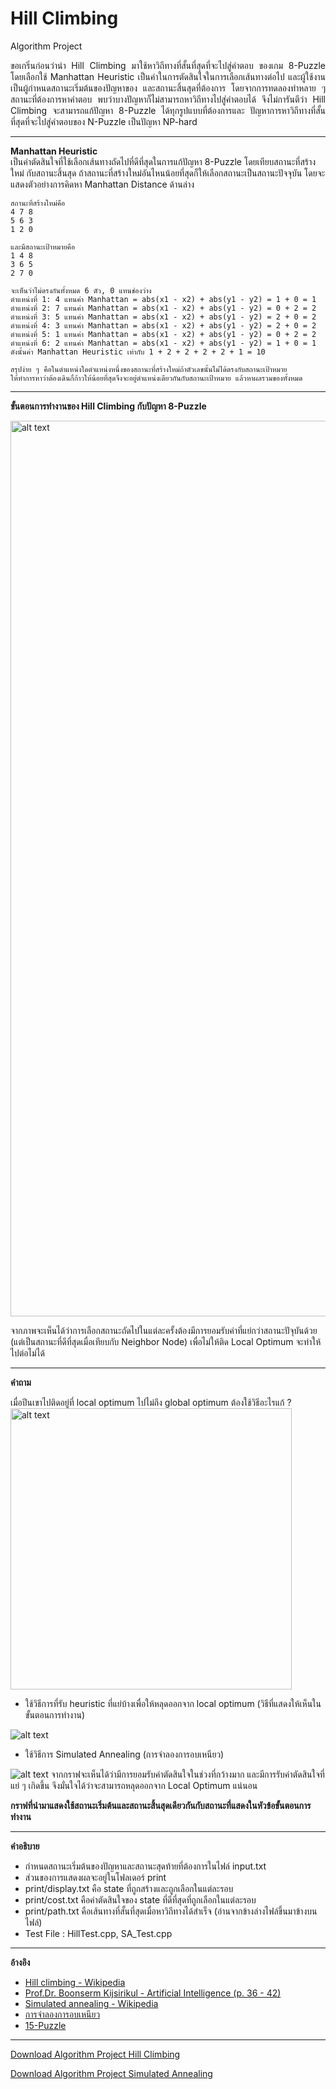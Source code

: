 # Hill Climbing
Algorithm Project <br/>

<p align="justify"> ขอเกริ่นก่อนว่านำ Hill Climbing มาใช้หาวิถีทางที่สั้นที่สุดที่จะไปสู่คำตอบ ของเกม 8-Puzzle โดยเลือกใช้ Manhattan Heuristic เป็นค่าในการตัดสินใจในการเลือกเส้นทางต่อไป และผู้ใช้งานเป็นผู้กำหนดสถานะเริ่มต้นของปัญหาของ และสถานะสิ้นสุดที่ต้องการ โดยจากการทดลองทำหลาย ๆ สถานะที่ต้องการหาคำตอบ พบว่าบางปัญหาก็ไม่สามารถหาวิถีทางไปสู่คำตอบได้ จึงไม่การันตีว่า Hill Climbing จะสามารถแก้ปัญหา 8-Puzzle ได้ทุกรูปแบบที่ต้องการและ ปัญหาการหาวิถีทางที่สั้นที่สุดที่จะไปสู่คำตอบของ N-Puzzle เป็นปัญหา NP-hard </p>

--------------------------------------------------------------

**Manhattan Heuristic** <br/>
เป็นค่าตัดสินใจที่ใช้เลือกเส้นทางถัดไปที่ดีที่สุดในการแก้ปัญหา 8-Puzzle โดยเทียบสถานะที่สร้างใหม่ กับสถานะสิ้นสุด ถ้าสถานะที่สร้างใหม่อันไหนน้อยที่สุดก็ให้เลือกสถานะเป็นสถานะปัจจุบัน โดยจะแสดงตัวอย่างการคิดหา Manhattan Distance ด้านล่าง<br/>

    สถานะที่สร้างใหม่คือ
    4 7 8
    5 6 3
    1 2 0
    
    และมีสถานะเป้าหมายคือ
    1 4 8
    3 6 5
    2 7 0
    
    จะเห็นว่าไม่ตรงกันทั้งหมด 6 ตัว, 0 แทนช่องว่าง
    ตำแหน่งที่ 1: 4 แทนค่า Manhattan = abs(x1 - x2) + abs(y1 - y2) = 1 + 0 = 1
    ตำแหน่งที่ 2: 7 แทนค่า Manhattan = abs(x1 - x2) + abs(y1 - y2) = 0 + 2 = 2
    ตำแหน่งที่ 3: 5 แทนค่า Manhattan = abs(x1 - x2) + abs(y1 - y2) = 2 + 0 = 2
    ตำแหน่งที่ 4: 3 แทนค่า Manhattan = abs(x1 - x2) + abs(y1 - y2) = 2 + 0 = 2
    ตำแหน่งที่ 5: 1 แทนค่า Manhattan = abs(x1 - x2) + abs(y1 - y2) = 0 + 2 = 2
    ตำแหน่งที่ 6: 2 แทนค่า Manhattan = abs(x1 - x2) + abs(y1 - y2) = 1 + 0 = 1
    ดังนั้นค่า Manhattan Heuristic เท่ากับ 1 + 2 + 2 + 2 + 2 + 1 = 10
    
    สรุปง่าย ๆ คือในตำแหน่งใดตำแหน่งหนึ่งของสถานะที่สร้างใหม่ถ้าตัวเลขนั้นไม่ได้ตรงกับสถานะเป้าหมาย 
    ให้ทำการหาว่าต้องเดินกี่ก้าวให้น้อยที่สุดจึงจะอยู่ตำแหน่งเดียวกันกับสถานะเป้าหมาย แล้วหาผลรวมของทั้งหมด
    

--------------------------------------------------------------

**ขั้นตอนการทำงานของ Hill Climbing กับปัญหา 8-Puzzle**

<img src="https://github.com/arsura/Algorithm/blob/master/Algorithm%20Project/Hill_Climbing_8Puzzle/picture/procedures.png" alt="alt text" width="900" height="1433">

จากภาพจะเห็นได้ว่าการเลือกสถานะถัดไปในแต่ละครั้งต้องมีการยอมรับค่าที่แย่กว่าสถานะปัจุบันด้วย (แต่เป็นสถานะที่ดีที่สุดเมื่อเทียบกับ Neighbor Node) เพื่อไม่ให้ติด Local Optimum จะทำให้ไปต่อไม่ได้

--------------------------------------------------------------

**คำถาม**

เมื่อปีนเขาไปติดอยู่ที่ local optimum ไปไม่ถึง global optimum ต้องใช้วิธีอะไรแก้ ?
<img src="https://github.com/arsura/Algorithm/blob/master/Algorithm%20Project/Hill_Climbing_8Puzzle/picture/local_opt.png" alt="alt text" width="450" height="450">

- ใช้วิธีการที่รับ heuristic ที่แย่บ้างเพื่อให้หลุดออกจาก local optimum (วิธีที่แสดงให้เห็นในขั้นตอนการทำงาน)
<img src="https://github.com/arsura/Algorithm/blob/master/Algorithm%20Project/Hill_Climbing_8Puzzle/picture/hill_climbing_graph.png" alt="alt text" width="" height="">

- ใช้วิธีการ Simulated Annealing (การจำลองการอบเหนียว)
<img src="https://github.com/arsura/Algorithm/blob/master/Algorithm%20Project/Hill_Climbing_8Puzzle/picture/simulated_annealing_graph.png" alt="alt text" width="" height="">
จากกราฟจะเห็นได้ว่ามีการยอมรับค่าตัดสินใจในช่วงที่กว้างมาก และมีการรับค่าตัดสินใจที่แย่ ๆ เกิดขึ้น จึงมั่นใจได้ว่าจะสามารถหลุดออกจาก Local Optimum แน่นอน


 **กราฟที่นำมาแสดงใช้สถานะเริ่มต้นและสถานะสิ้นสุดเดียวกันกับสถานะที่แสดงในหัวข้อขั้นตอนการทำงาน**
 
--------------------------------------------------------------

**คำอธิบาย**
- กำหนดสถานะเริ่มต้นของปัญหาและสถานะสุดท้ายที่ต้องการในไฟล์ input.txt
- ส่วนของการแสดงผลจะอยู่ในโฟลเดอร์ print
- print/display.txt คือ state ที่ถูกสร้างและถูกเลือกในแต่ละรอบ
- print/cost.txt คือค่าตัดสินใจของ state ที่ดีที่สุดที่ถูกเลือกในแต่ละรอบ
- print/path.txt คือเส้นทางที่สั้นที่สุดเมื่อหาวิถีทางได้สำเร็จ (อ่านจากข้างล่างไฟล์ขึ้นมาข้างบนไฟล์)
- Test File : HillTest.cpp, SA_Test.cpp

--------------------------------------------------------------

**อ้างอิง** <br/>
- [Hill climbing - Wikipedia](https://en.wikipedia.org/wiki/Hill_climbing) <br/>
- [Prof.Dr. Boonserm Kijsirikul - Artificial Intelligence (p. 36 - 42)](https://www.cp.eng.chula.ac.th/~boonserm/teaching/ai1.0.2.pdf)      <br/>
- [Simulated annealing - Wikipedia](https://en.wikipedia.org/wiki/Simulated_annealing)      <br/>
- [การจำลองการอบเหนียว](https://th.wikipedia.org/wiki/การจำลองการอบเหนียว)      <br/>
- [15-Puzzle](https://en.wikipedia.org/wiki/15_puzzle) <br/>

--------------------------------------------------------------

[Download Algorithm Project Hill Climbing](https://minhaskamal.github.io/DownGit/#/home?url=https://github.com/arsura/Algorithm/tree/master/Algorithm%20Project/Hill_Climbing_8Puzzle)

[Download Algorithm Project Simulated Annealing](https://minhaskamal.github.io/DownGit/#/home?url=https://github.com/arsura/Algorithm/tree/master/Algorithm%20Project/Simulated_Annealing_8Puzzle)
  
